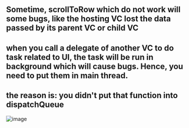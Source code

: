 ## Sometime, scrollToRow which do not work will some bugs, like the hosting VC lost the data passed by its parent VC or child VC

## when you call a delegate of another VC to do task related to UI, the task will be run in background which will cause bugs. Hence, you need to put them in main thread.

## the reason is: you didn't put that function into dispatchQueue
![image](https://user-images.githubusercontent.com/81428296/155664861-bdecf1cf-6958-4808-82e3-bcf9b4b84dcc.png)

